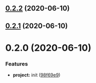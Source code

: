 ## [0.2.2](https://github.com/VovanR/toggle-in-set/compare/v0.2.1...v0.2.2) (2020-06-10)



## [0.2.1](https://github.com/VovanR/toggle-in-set/compare/v0.2.0...v0.2.1) (2020-06-10)



# 0.2.0 (2020-06-10)


### Features

* **project:** init ([98f69e9](https://github.com/VovanR/toggle-in-set/commit/98f69e9621179f0118ef161656ab3b1accf120f2))
